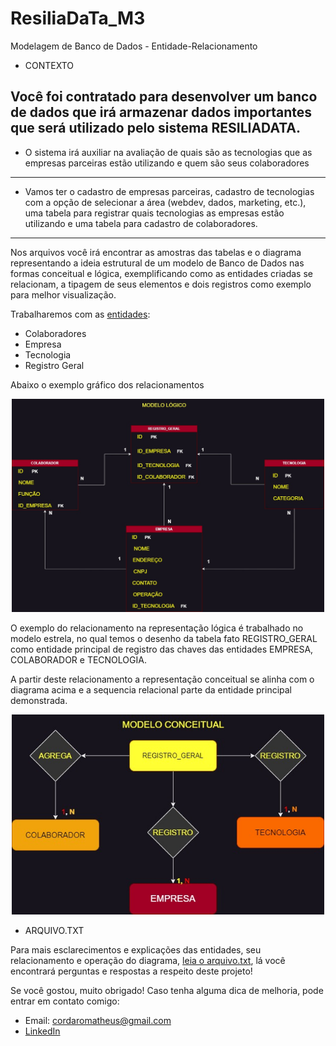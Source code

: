 # ResiliaDaTa_M3
Modelagem de Banco de Dados - Entidade-Relacionamento

* CONTEXTO 

Você foi contratado para desenvolver um banco de dados que irá armazenar dados
importantes que será utilizado pelo sistema RESILIADATA.
-----------------------------------------------------------------------------------------------
- O sistema irá auxiliar na avaliação de quais são as tecnologias que as empresas parceiras estão 
utilizando e quem são seus colaboradores
-----------------------------------------------------------------------------------------------
- Vamos ter o cadastro de empresas parceiras, cadastro de tecnologias com a opção de selecionar
a área (webdev, dados, marketing, etc.), uma tabela para registrar quais tecnologias as empresas
estão utilizando e uma tabela para cadastro de colaboradores.
-----------------------------------------------------------------------------------------------

Nos arquivos você irá encontrar as amostras das tabelas e o diagrama representando a ideia 
estrutural de um modelo de Banco de Dados nas formas conceitual e lógica, exemplificando como 
as entidades criadas se relacionam, a tipagem de seus elementos e dois registros como exemplo
para melhor visualização. 

Trabalharemos com as [entidades](https://github.com/mathuscm/ResiliaDaTa_M3/tree/main/imagens): 
- Colaboradores
- Empresa
- Tecnologia
- Registro Geral

Abaixo o exemplo gráfico dos relacionamentos

<div align="center"> 
  <img src="https://raw.githubusercontent.com/mathuscm/ResiliaDaTa_M3/main/imagens/modelo-logico%20(1).jpg" width="500"/>
</div>

O exemplo do relacionamento na representação lógica é trabalhado no modelo estrela, no qual temos o desenho da tabela fato REGISTRO_GERAL como entidade principal de registro das chaves das entidades EMPRESA, COLABORADOR e TECNOLOGIA. 

A partir deste relacionamento a representação conceitual se alinha com o diagrama acima e a sequencia relacional parte da entidade principal demonstrada. 

<div align="center"> 
  <img src="https://raw.githubusercontent.com/mathuscm/ResiliaDaTa_M3/main/imagens/mod_conceitual.jpg" width="500"/>
</div>



* ARQUIVO.TXT 

Para mais esclarecimentos e explicações das entidades, seu relacionamento e operação do diagrama, 
[leia o arquivo.txt](https://github.com/mathuscm/ResiliaDaTa_M3/blob/main/arquivo.txt/perguntas.txt), lá você encontrará perguntas e respostas a respeito deste projeto! 

Se você gostou, muito obrigado! Caso tenha alguma dica de melhoria, pode entrar em contato comigo:
* Email: cordaromatheus@gmail.com
* [LinkedIn](https://www.linkedin.com/in/mscordaro/)



